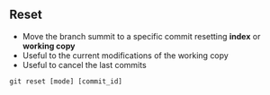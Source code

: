## Reset

- Move the branch summit to a specific commit resetting **index** or **working copy**
- Useful to the current modifications of the working copy
- Useful to cancel the last commits

```git reset [mode] [commit_id]```
